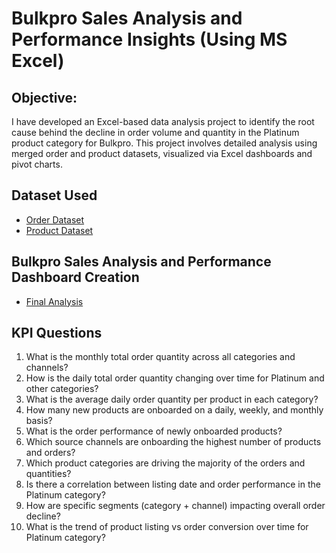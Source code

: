 # Bulkpro Sales Analysis and Performance Insights (Using MS Excel)
## Objective:
I have developed an Excel-based data analysis project to identify the root cause behind the decline in order volume and quantity in the Platinum product category for Bulkpro. This project involves detailed analysis using merged order and product datasets, visualized via Excel dashboards and pivot charts.

## Dataset Used
- <a href= "https://github.com/Tejasssss06/Bulkpro-Sales-Analysis-and-Performance-Insights-/blob/main/order-master-bulkpro.xlsx">Order Dataset</a>
- <a href= "https://github.com/Tejasssss06/Bulkpro-Sales-Analysis-and-Performance-Insights-/blob/main/product-master-bulkpro.xlsx">Product Dataset</a>

## Bulkpro Sales Analysis and Performance Dashboard Creation
- <a href= "https://github.com/Tejasssss06/Bulkpro-Sales-Analysis-and-Performance-Insights-/blob/main/Bulkpro%20Analysis.xlsx">Final Analysis</a>

## KPI Questions
1. What is the monthly total order quantity across all categories and channels?
2. How is the daily total order quantity changing over time for Platinum and other categories?
3. What is the average daily order quantity per product in each category?
4. How many new products are onboarded on a daily, weekly, and monthly basis?
5. What is the order performance of newly onboarded products?
6. Which source channels are onboarding the highest number of products and orders?
7. Which product categories are driving the majority of the orders and quantities?
8. Is there a correlation between listing date and order performance in the Platinum category?
9. How are specific segments (category + channel) impacting overall order decline?
10. What is the trend of product listing vs order conversion over time for Platinum category?
